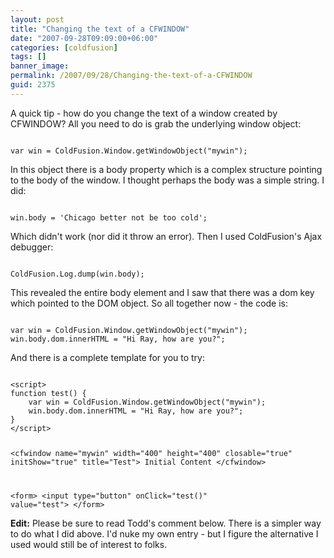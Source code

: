 ```yaml
---
layout: post
title: "Changing the text of a CFWINDOW"
date: "2007-09-28T09:09:00+06:00"
categories: [coldfusion]
tags: []
banner_image: 
permalink: /2007/09/28/Changing-the-text-of-a-CFWINDOW
guid: 2375
---
```


A quick tip - how do you change the text of a window created by CFWINDOW? All you need to do is grab the underlying window object:

<code>
var win = ColdFusion.Window.getWindowObject("mywin");
</code>

In this object there is a body property which is a complex structure pointing to the body of the window. I thought perhaps the body was a simple string. I did:

<code>
win.body = 'Chicago better not be too cold';
</code>

Which didn't work (nor did it throw an error). Then I used ColdFusion's Ajax debugger:

<code>
ColdFusion.Log.dump(win.body);
</code>

This revealed the entire body element and I saw that there was a dom key which pointed to the DOM object. So all together now - the code is:

<code>
var win = ColdFusion.Window.getWindowObject("mywin");
win.body.dom.innerHTML = "Hi Ray, how are you?";
</code>

And there is a complete template for you to try:

<code>
&lt;script&gt;
function test() {
	var win = ColdFusion.Window.getWindowObject("mywin");
	win.body.dom.innerHTML = "Hi Ray, how are you?";
}
&lt;/script&gt;


&lt;cfwindow name="mywin" width="400" height="400" closable="true" initShow="true" title="Test"&gt;
Initial Content
&lt;/cfwindow&gt;

&lt;form&gt;
&lt;input type="button" onClick="test()" value="test"&gt;
&lt;/form&gt;
</code>

<b>Edit:</b> Please be sure to read Todd's comment below. There is a simpler way to do what I did above. I'd nuke my own entry - but I figure the alternative I used would still be of interest to folks.